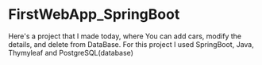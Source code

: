 # FirstWebApp_SpringBoot

Here's a project that I made today, where You can add cars, modify the details, and delete from DataBase. 
For this project I used SpringBoot, Java, Thymyleaf and PostgreSQL(database)
